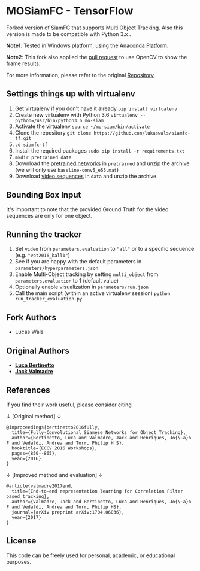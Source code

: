 # MOSiamFC - TensorFlow

Forked version of SiamFC that supports Multi Object Tracking. Also this version is made to be compatible with Python 3.x .

**Note1**: Tested in Windows platform, using the [Anaconda Platform](https://www.anaconda.com/download/).

**Note2**: This fork also applied the [pull request](https://github.com/torrvision/siamfc-tf/pull/5) to use OpenCV to show the frame results.

For more information, please refer to the original [Repository](https://github.com/torrvision/siamfc-tf).

## Settings things up with virtualenv
1) Get virtualenv if you don't have it already
`pip install virtualenv`
1) Create new virtualenv with Python 3.6
`virtualenv --python=/usr/bin/python3.6 mo-siam`
1) Activate the virtualenv
`source ~/mo-siam/bin/activate`
1) Clone the repository
`git clone https://github.com/lukaswals/siamfc-tf.git`
1) `cd siamfc-tf`
1) Install the required packages
`sudo pip install -r requirements.txt`
1) `mkdir pretrained data`
1) Download the [pretrained networks](https://bit.ly/cfnet_networks) in `pretrained` and unzip the archive (we will only use `baseline-conv5_e55.mat`)
1) Download [video sequences](https://drive.google.com/file/d/0B7Awq_aAemXQSnhBVW5LNmNvUU0/view) in `data` and unzip the archive.

## Bounding Box Input
It's important to note that the provided Ground Truth for the video sequences are only for one object.

## Running the tracker
1) Set `video` from `parameters.evaluation` to `"all"` or to a specific sequence (e.g. `"vot2016_ball1"`)
1) See if you are happy with the default parameters in `parameters/hyperparameters.json`
1) Enable Multi-Object tracking by setting `multi_object` from `parameters.evaluation` to 1 (default value)
1) Optionally enable visualization in `parameters/run.json`
1) Call the main script (within an active virtualenv session)
`python run_tracker_evaluation.py`


## Fork Authors
* Lucas Wals

## Original Authors

* [**Luca Bertinetto**](https://www.robots.ox.ac.uk/~luca)
* [**Jack Valmadre**](http://jack.valmadre.net)

## References
If you find their work useful, please consider citing

↓ [Original method] ↓
```
@inproceedings{bertinetto2016fully,
  title={Fully-Convolutional Siamese Networks for Object Tracking},
  author={Bertinetto, Luca and Valmadre, Jack and Henriques, Jo{\~a}o F and Vedaldi, Andrea and Torr, Philip H S},
  booktitle={ECCV 2016 Workshops},
  pages={850--865},
  year={2016}
}
```
↓ [Improved method and evaluation] ↓
```
@article{valmadre2017end,
  title={End-to-end representation learning for Correlation Filter based tracking},
  author={Valmadre, Jack and Bertinetto, Luca and Henriques, Jo{\~a}o F and Vedaldi, Andrea and Torr, Philip HS},
  journal={arXiv preprint arXiv:1704.06036},
  year={2017}
}
```

## License
This code can be freely used for personal, academic, or educational purposes.

